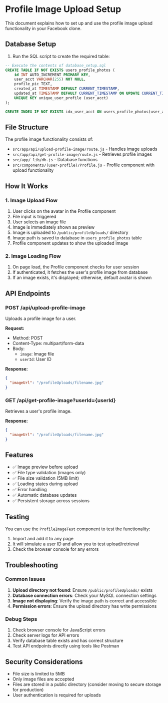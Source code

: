 # Profile Image Upload Setup

This document explains how to set up and use the profile image upload functionality in your Facebook clone.

## Database Setup

1. Run the SQL script to create the required table:

```sql
-- Execute the contents of database_setup.sql
CREATE TABLE IF NOT EXISTS users_profile_photos (
    id INT AUTO_INCREMENT PRIMARY KEY,
    user_acct VARCHAR(255) NOT NULL,
    profile_pic TEXT,
    created_at TIMESTAMP DEFAULT CURRENT_TIMESTAMP,
    updated_at TIMESTAMP DEFAULT CURRENT_TIMESTAMP ON UPDATE CURRENT_TIMESTAMP,
    UNIQUE KEY unique_user_profile (user_acct)
);

CREATE INDEX IF NOT EXISTS idx_user_acct ON users_profile_photos(user_acct);
```

## File Structure

The profile image functionality consists of:

- `src/app/api/upload-profile-image/route.js` - Handles image uploads
- `src/app/api/get-profile-image/route.js` - Retrieves profile images
- `src/app/_lib/db.js` - Database functions
- `src/components/(user-profile)/Profile.js` - Profile component with upload functionality

## How It Works

### 1. Image Upload Flow

1. User clicks on the avatar in the Profile component
2. File input is triggered
3. User selects an image file
4. Image is immediately shown as preview
5. Image is uploaded to `/public/profileUploads/` directory
6. Image path is saved to database in `users_profile_photos` table
7. Profile component updates to show the uploaded image

### 2. Image Loading Flow

1. On page load, the Profile component checks for user session
2. If authenticated, it fetches the user's profile image from database
3. If an image exists, it's displayed; otherwise, default avatar is shown

## API Endpoints

### POST /api/upload-profile-image

Uploads a profile image for a user.

**Request:**

- Method: POST
- Content-Type: multipart/form-data
- Body:
  - `image`: Image file
  - `userId`: User ID

**Response:**

```json
{
  "imageUrl": "/profileUploads/filename.jpg"
}
```

### GET /api/get-profile-image?userId={userId}

Retrieves a user's profile image.

**Response:**

```json
{
  "imageUrl": "/profileUploads/filename.jpg"
}
```

## Features

- ✅ Image preview before upload
- ✅ File type validation (images only)
- ✅ File size validation (5MB limit)
- ✅ Loading states during upload
- ✅ Error handling
- ✅ Automatic database updates
- ✅ Persistent storage across sessions

## Testing

You can use the `ProfileImageTest` component to test the functionality:

1. Import and add it to any page
2. It will simulate a user ID and allow you to test upload/retrieval
3. Check the browser console for any errors

## Troubleshooting

### Common Issues

1. **Upload directory not found**: Ensure `/public/profileUploads/` exists
2. **Database connection errors**: Check your MySQL connection settings
3. **Image not displaying**: Verify the image path is correct and accessible
4. **Permission errors**: Ensure the upload directory has write permissions

### Debug Steps

1. Check browser console for JavaScript errors
2. Check server logs for API errors
3. Verify database table exists and has correct structure
4. Test API endpoints directly using tools like Postman

## Security Considerations

- File size is limited to 5MB
- Only image files are accepted
- Files are stored in a public directory (consider moving to secure storage for production)
- User authentication is required for uploads

